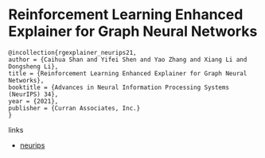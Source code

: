 # Reinforcement Learning Enhanced Explainer for Graph Neural Networks

```
@incollection{rgexplainer_neurips21,
author = {Caihua Shan and Yifei Shen and Yao Zhang and Xiang Li and Dongsheng Li},
title = {Reinforcement Learning Enhanced Explainer for Graph Neural Networks},
booktitle = {Advances in Neural Information Processing Systems (NeurIPS) 34},
year = {2021},
publisher = {Curran Associates, Inc.}
}
```

links
- [neurips](https://neurips.cc/Conferences/2021/ScheduleMultitrack?event=28176)
